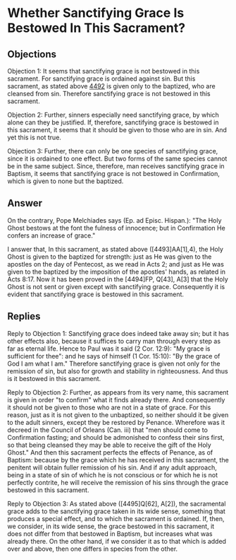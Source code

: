 # Whether Sanctifying Grace Is Bestowed In This Sacrament?

## Objections

Objection 1: It seems that sanctifying grace is not bestowed in this sacrament. For sanctifying grace is ordained against sin. But this sacrament, as stated above [4492](A[6]) is given only to the baptized, who are cleansed from sin. Therefore sanctifying grace is not bestowed in this sacrament.

Objection 2: Further, sinners especially need sanctifying grace, by which alone can they be justified. If, therefore, sanctifying grace is bestowed in this sacrament, it seems that it should be given to those who are in sin. And yet this is not true.

Objection 3: Further, there can only be one species of sanctifying grace, since it is ordained to one effect. But two forms of the same species cannot be in the same subject. Since, therefore, man receives sanctifying grace in Baptism, it seems that sanctifying grace is not bestowed in Confirmation, which is given to none but the baptized.

## Answer

On the contrary, Pope Melchiades says (Ep. ad Episc. Hispan.): "The Holy Ghost bestows at the font the fulness of innocence; but in Confirmation He confers an increase of grace."

I answer that, In this sacrament, as stated above ([4493]AA[1],4), the Holy Ghost is given to the baptized for strength: just as He was given to the apostles on the day of Pentecost, as we read in Acts 2; and just as He was given to the baptized by the imposition of the apostles' hands, as related in Acts 8:17. Now it has been proved in the [4494]FP, Q[43], A[3] that the Holy Ghost is not sent or given except with sanctifying grace. Consequently it is evident that sanctifying grace is bestowed in this sacrament.

## Replies

Reply to Objection 1: Sanctifying grace does indeed take away sin; but it has other effects also, because it suffices to carry man through every step as far as eternal life. Hence to Paul was it said (2 Cor. 12:9): "My grace is sufficient for thee": and he says of himself (1 Cor. 15:10): "By the grace of God I am what I am." Therefore sanctifying grace is given not only for the remission of sin, but also for growth and stability in righteousness. And thus is it bestowed in this sacrament.

Reply to Objection 2: Further, as appears from its very name, this sacrament is given in order "to confirm" what it finds already there. And consequently it should not be given to those who are not in a state of grace. For this reason, just as it is not given to the unbaptized, so neither should it be given to the adult sinners, except they be restored by Penance. Wherefore was it decreed in the Council of Orleans (Can. iii) that "men should come to Confirmation fasting; and should be admonished to confess their sins first, so that being cleansed they may be able to receive the gift of the Holy Ghost." And then this sacrament perfects the effects of Penance, as of Baptism: because by the grace which he has received in this sacrament, the penitent will obtain fuller remission of his sin. And if any adult approach, being in a state of sin of which he is not conscious or for which he is not perfectly contrite, he will receive the remission of his sins through the grace bestowed in this sacrament.

Reply to Objection 3: As stated above ([4495]Q[62], A[2]), the sacramental grace adds to the sanctifying grace taken in its wide sense, something that produces a special effect, and to which the sacrament is ordained. If, then, we consider, in its wide sense, the grace bestowed in this sacrament, it does not differ from that bestowed in Baptism, but increases what was already there. On the other hand, if we consider it as to that which is added over and above, then one differs in species from the other.